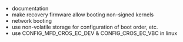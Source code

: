 - documentation
- make recovery firmware allow booting non-signed kernels
- network booting
- use non-volatile storage for configuration of boot order, etc.
- use CONFIG_MFD_CROS_EC_DEV & CONFIG_CROS_EC_VBC in linux
